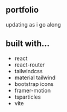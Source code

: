 ## portfolio
updating as i go along

## built with...
- react
- react-router
- tailwindcss
- material tailwind
- bootstrap icons
- framer-motion
- tsparticles
- vite
